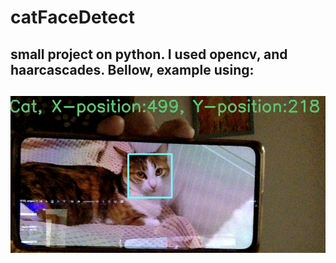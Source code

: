 # catFaceDetect
<h2>small project on python. I used opencv, and haarcascades. 
Bellow, example using:<h2>
<img src="https://github.com/Alexandro1112/catFaceDetect/blob/main/98AB6841-4D2D-4D00-B1C3-08918F8B61C7_1_201_a.jpeg">
